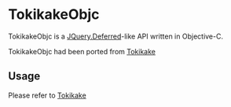 # TokikakeObjc

TokikakeObjc is a [JQuery.Deferred](http://api.jquery.com/category/deferred-object/)-like API written in Objective-C.

TokikakeObjc had been ported from [Tokikake](https://github.com/yukiasai/Tokikake)

## Usage

Please refer to [Tokikake](https://github.com/yukiasai/Tokikake)
